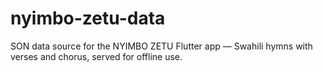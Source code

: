 # nyimbo-zetu-data
SON data source for the NYIMBO ZETU Flutter app — Swahili hymns with verses and chorus, served for offline use.
